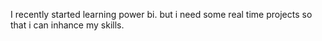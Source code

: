 I recently started learning power bi. but i need some real time projects so that i can inhance my skills. 
